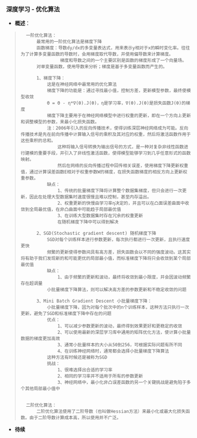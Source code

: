 ### 深度学习 - 优化算法
- **概述**：
>       一阶优化算法：
>           最常用的一阶优化算法是梯度下降
>           函数梯度：导数dy/dx的多变量表达式，用来表示y相对于x的瞬时变化率。往往为了计算多变量函数的导数时，会用梯度取代导数，并使用偏导数来计算梯度。
>                    梯度和导数之间的一个主要区别是函数的梯度形成了一个向量场。
>           对单变量函数，使用导数来分析；梯度是基于多变量函数而产生的。
>
>           1、梯度下降：
>               这是在神经网络中最常用的优化算法
>               梯度下降的功能是：通过寻找最小值，控制方差，更新模型参数，最终使模型收敛
>               Θ = Θ - η*∇(θ).J(θ)，η是学习率，∇(θ).J(θ)是损失函数J(θ)的梯度
>               梯度下降主要用于在神经网络模型中进行权重的更新，即在一个方向上更新和调整模型的参数，来最小化损失函数。
>               注：2006年引入的反向传播技术，使得训练深层神经网络成为可能。反向传播技术是先在前向传播中计算输入信号的乘积及其对应的权重，然后将激活函数作用于这些乘积的总和。
>                   这种将输入信号转换为输出信号的方式，是一种对复杂非线性函数进行建模的重要手段，并引入了非线性激活函数，使得模型能够学习到几乎任意形式的函数映射。
>                   然后在网络的反向传播过程中回传相关误差，使用梯度下降更新权重值，通过计算误差函数E相对于权重参数W的梯度，在损失函数梯度的相反方向上更新权重参数。
>               缺点：
>                   1、传统的批量梯度下降将计算整个数据集梯度，但只会进行一次更新，因此在处理大型数据集时速度很慢且难以控制，甚至内存溢出。
>                   2、权重更新的快慢由学习率η决定的，并且可以在凸面误差曲面中收敛到全局最优值，在非凸曲面中可能趋于局部最优值
>                   3、在训练大型数据集时存在冗余的权重更新
>                   在随机梯度下降中可以得到解决
>
>           2、SGD(Stochastic gradient descent) 随机梯度下降
>               SGD对每个训练样本进行参数更新，每次执行都进行一次更新，且执行速度更快
>               频繁的更新使得参数间具有高方差，损失函数会以不同的强度波动。这其实将有助于我们发现新的和可能更优的局部最小值，而标准梯度下降将只会收敛到某个局部最优值
>               缺点：
>                   1、由于频繁的更新和波动，最终将收敛到最小限度，并会因波动频繁存在超调量
>               小批量梯度下降算法，则可以解决高方差的参数更新和不稳定收敛的问题
>
>           3、Mini Batch Gradient Descent 小批量梯度下降：
>               小批量梯度下降，因为对每个批次中的n个训练样本，这种方法只执行一次更新，避免了SGD和标准梯度下降中存在的问题
>               优点：
>                   1、可以减少参数更新的波动，最终得到效果更好和更稳定的收敛
>                   2、可以使用最新的深层学习库中通用的矩阵优化方法，使计算小批量数据的梯度更加高效
>                   3、通常小批量样本的大小从50到256，可根据实际问题有所不同
>                   4、在训练神经网络时，通常都会选择小批量梯度下降算法
>               这种方法有时候还是被称为SGD
>               挑战：
>                   1、很难选择出合适的学习率
>                   2、相同的学习率并不适用于所有的参数更新
>                   3、神经网络中，最小化非凸误差函数的另一个关键挑战是避免陷于多个其他局部最小值中
>
>
>       二阶优化算法：
>           二阶优化算法使用了二阶导数（也叫做Hessian方法）来最小化或最大化损失函数。由于二阶导数计算成本高，所以使用并不广泛。
>
>
>
>
>
>
>
>
>
>
>
>
>
>

- **待续**
>
>
>
>
>
>
>
>
>
>
>
>
>
>
>
